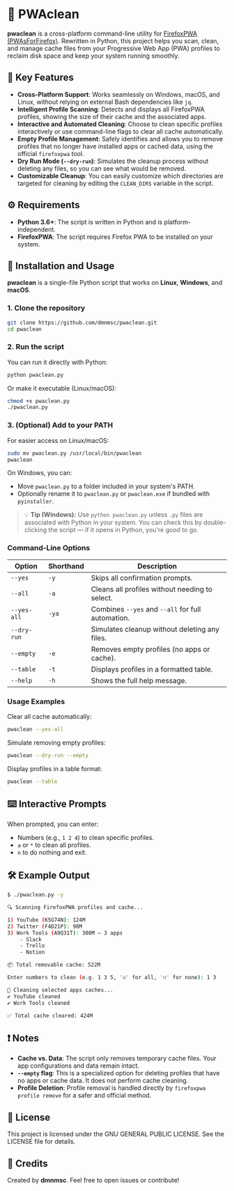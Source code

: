 # 🧹 PWAclean

**pwaclean** is a cross-platform command-line utility for [FirefoxPWA (PWAsForFirefox)](https://github.com/filips123/FirefoxPWA). Rewritten in Python, this project helps you scan, clean, and manage cache files from your Progressive Web App (PWA) profiles to reclaim disk space and keep your system running smoothly.


## 🌟 Key Features

- **Cross-Platform Support**: Works seamlessly on Windows, macOS, and Linux, without relying on external Bash dependencies like `jq`.
- **Intelligent Profile Scanning**: Detects and displays all FirefoxPWA profiles, showing the size of their cache and the associated apps.
- **Interactive and Automated Cleaning**: Choose to clean specific profiles interactively or use command-line flags to clear all cache automatically.
- **Empty Profile Management**: Safely identifies and allows you to remove profiles that no longer have installed apps or cached data, using the official `firefoxpwa` tool.
- **Dry Run Mode (`--dry-run`)**: Simulates the cleanup process without deleting any files, so you can see what would be removed.
- **Customizable Cleanup**: You can easily customize which directories are targeted for cleaning by editing the `CLEAN_DIRS` variable in the script.

## ⚙️ Requirements

- **Python 3.6+**: The script is written in Python and is platform-independent.
- **FirefoxPWA**: The script requires Firefox PWA to be installed on your system.

## 🚀 Installation and Usage

**pwaclean** is a single-file Python script that works on **Linux**, **Windows**, and **macOS**.

### 1. Clone the repository

```bash
git clone https://github.com/dmnmsc/pwaclean.git
cd pwaclean
```

### 2. Run the script

You can run it directly with Python:

```bash
python pwaclean.py
```

Or make it executable (Linux/macOS):

```bash
chmod +x pwaclean.py
./pwaclean.py
```

### 3. (Optional) Add to your PATH

For easier access on Linux/macOS:

```bash
sudo mv pwaclean.py /usr/local/bin/pwaclean
pwaclean
```

On Windows, you can:

- Move `pwaclean.py` to a folder included in your system's PATH.
- Optionally rename it to `pwaclean.py` or `pwaclean.exe` if bundled with `pyinstaller`.

> 💡 **Tip (Windows):** Use `python pwaclean.py` unless `.py` files are associated with Python in your system. You can check this by double-clicking the script — if it opens in Python, you're good to go.


### Command-Line Options

| Option      | Shorthand | Description                                      |
|-------------|-----------|--------------------------------------------------|
| `--yes`     | `-y`      | Skips all confirmation prompts.                  |
| `--all`     | `-a`      | Cleans all profiles without needing to select.   |
| `--yes-all` | `-ya`     | Combines `--yes` and `--all` for full automation.|
| `--dry-run` |           | Simulates cleanup without deleting any files.    |
| `--empty`   | `-e`      | Removes empty profiles (no apps or cache).       |
| `--table`   | `-t`      | Displays profiles in a formatted table.          |
| `--help`    | `-h`      | Shows the full help message.                     |

### Usage Examples

Clear all cache automatically:

```bash
pwaclean --yes-all
```

Simulate removing empty profiles:

```bash
pwaclean --dry-run --empty
```

Display profiles in a table format:

```bash
pwaclean --table
```

## ⌨️ Interactive Prompts

When prompted, you can enter:

- Numbers (e.g., `1 2 4`) to clean specific profiles.
- `a` or `*` to clean all profiles.
- `n` to do nothing and exit.

## 🛠 Example Output
```bash
$ ./pwaclean.py -y

🔍 Scanning FirefoxPWA profiles and cache...

1) YouTube (K5G74N): 124M
2) Twitter (F4D21P): 98M
3) Work Tools (A9Q31T): 300M — 3 apps
    - Slack
    - Trello
    - Notion

📦 Total removable cache: 522M

Enter numbers to clean (e.g. 1 3 5, 'a' for all, 'n' for none): 1 3

🧹 Cleaning selected apps caches...
✔ YouTube cleaned
✔ Work Tools cleaned

✅ Total cache cleared: 424M
``` 

## ❗ Notes

- **Cache vs. Data**: The script only removes temporary cache files. Your app configurations and data remain intact.
- **`--empty` flag**: This is a specialized option for deleting profiles that have no apps or cache data. It does not perform cache cleaning.
- **Profile Deletion**: Profile removal is handled directly by `firefoxpwa profile remove` for a safer and official method.

## 📜 License

This project is licensed under the GNU GENERAL PUBLIC LICENSE. See the LICENSE file for details.

## 🙌 Credits

Created by **dmnmsc**. Feel free to open issues or contribute!
